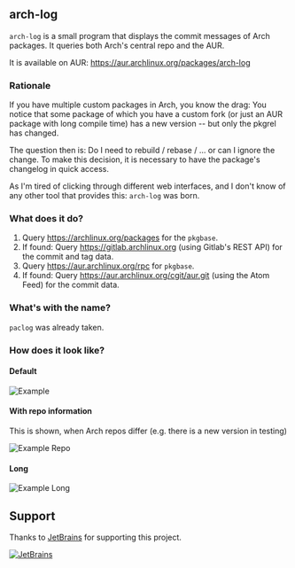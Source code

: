 ## arch-log

`arch-log` is a small program that displays the commit messages of Arch packages. It queries both Arch's central repo and the AUR.

It is available on AUR: https://aur.archlinux.org/packages/arch-log

### Rationale
If you have multiple custom packages in Arch, you know the drag: You notice that some package of which you have a custom fork (or just an AUR package with long compile time) has a new version -- but only the pkgrel has changed.

The question then is: Do I need to rebuild / rebase / ... or can I ignore the change. To make this decision, it is necessary to have the package's changelog in quick access.

As I'm tired of clicking through different web interfaces, and I don't know of any other tool that provides this: `arch-log` was born.

### What does it do?

 1. Query https://archlinux.org/packages for the `pkgbase`.
2. If found: Query https://gitlab.archlinux.org (using Gitlab's REST API) for the commit and tag data.
3. Query https://aur.archlinux.org/rpc for `pkgbase`.
4. If found: Query https://aur.archlinux.org/cgit/aur.git (using the Atom Feed) for the commit data.

### What's with the name?

`paclog` was already taken.

### How does it look like?

#### Default
![Example](https://necoro.dev/data/example_arch-log.png)

#### With repo information
This is shown, when Arch repos differ (e.g. there is a new version in testing)

![Example Repo](https://necoro.dev/data/example_arch-log_repos.png)

#### Long
![Example Long](https://necoro.dev/data/example_arch-log_long.png)

## Support

Thanks to [JetBrains][jb] for supporting this project.

[![JetBrains](https://necoro.dev/data/jetbrains_small2.png)][jb]

[jb]: https://www.jetbrains.com/?from=feed2imap-go
